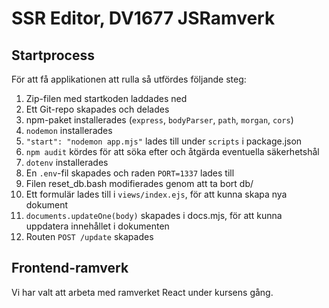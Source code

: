 # SSR Editor, DV1677 JSRamverk

Startprocess
------------

För att få applikationen att rulla så utfördes följande steg:

1. Zip-filen med startkoden laddades ned
2. Ett Git-repo skapades och delades
3. npm-paket installerades (``express``, ``bodyParser``, ``path``, ``morgan``, ``cors``)
4. ``nodemon`` installerades
5. ``"start": "nodemon app.mjs"`` lades till under ``scripts`` i package.json
6. ``npm audit`` kördes för att söka efter och åtgärda eventuella säkerhetshål
7. ``dotenv`` installerades
8. En ``.env``-fil skapades och raden ``PORT=1337`` lades till
9. Filen reset_db.bash modifierades genom att ta bort db/
10. Ett formulär lades till i ``views/index.ejs``, för att kunna skapa nya dokument
11. ``documents.updateOne(body)`` skapades i docs.mjs, för att kunna uppdatera innehållet i dokumenten
12. Routen ``POST /update`` skapades

Frontend-ramverk
----------------

Vi har valt att arbeta med ramverket React under kursens gång.
